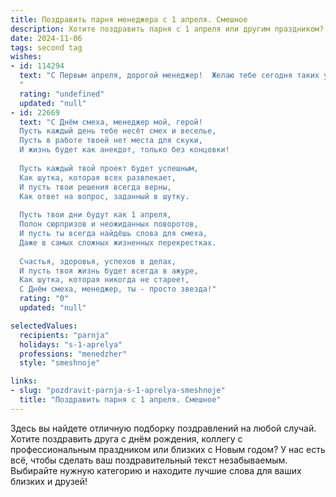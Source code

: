 ```yaml
---
title: Поздравить парня менеджера с 1 апреля. Смешное
description: Хотите поздравить парня с 1 апреля или другим праздником? Наш ИИ создаст незабываемое поздравление, а вы обязательно выделитесь среди других.  
date: 2024-11-06
tags: second tag
wishes:
- id: 114294
  text: "С Первым апреля, дорогой менеджер!  Желаю тебе сегодня таких успешных переговоров, что даже конкуренты будут завидовать твоей…  способности убеждать, что сегодня понедельник, а не 1 апреля!  Пусть все твои планы сбудутся,  а форс-мажоры обойдут тебя стороной (ну, или хотя бы будут забавными)!
  "
  rating: "undefined"
  updated: "null"
- id: 22669
  text: "С Днём смеха, менеджер мой, герой!
  Пусть каждый день тебе несёт смех и веселье,
  Пусть в работе твоей нет места для скуки,
  И жизнь будет как анекдот, только без концовки!
  
  Пусть каждый твой проект будет успешным,
  Как шутка, которая всех развлекает,
  И пусть твои решения всегда верны,
  Как ответ на вопрос, заданный в шутку.
  
  Пусть твои дни будут как 1 апреля,
  Полон сюрпризов и неожиданных поворотов,
  И пусть ты всегда найдёшь слова для смеха,
  Даже в самых сложных жизненных перекрестках.
  
  Счастья, здоровья, успехов в делах,
  И пусть твоя жизнь будет всегда в ажуре,
  Как шутка, которая никогда не стареет,
  С Днём смеха, менеджер, ты - просто звезда!"
  rating: "0"
  updated: "null"

selectedValues:
  recipients: "parnja"
  holidays: "s-1-aprelya"
  professions: "menedzher"
  style: "smeshnoje"

links:
- slug: "pozdravit-parnja-s-1-aprelya-smeshnoje"
  title: "Поздравить парня с 1 апреля. Смешное"
---
```


Здесь вы найдете отличную подборку поздравлений на любой случай. 
Хотите поздравить друга с днём рождения, коллегу с профессиональным праздником или близких с Новым годом? У нас есть всё, чтобы сделать ваш поздравительный текст незабываемым. Выбирайте нужную категорию и находите лучшие слова для ваших близких и друзей!
